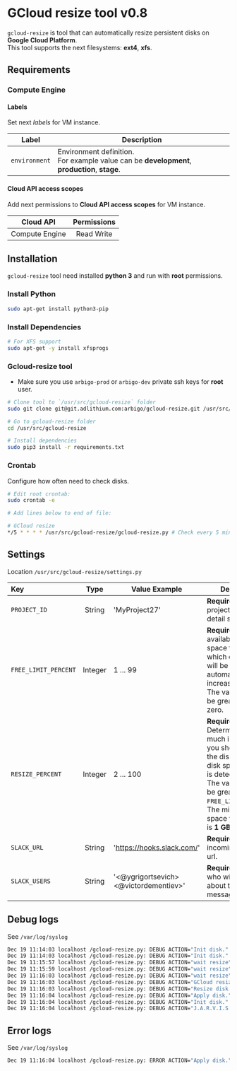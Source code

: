 # GCloud resize tool v0.8

`gcloud-resize` is tool that can automatically resize persistent disks on **Google Cloud Platform**.
<br>This tool supports the next filesystems: **ext4**, **xfs**.

## Requirements

### Compute Engine

#### Labels
Set next *labels* for VM instance.
 
| Label           | Description |
| :-------------: | --------- |
| `environment`   | Environment definition. <br> For example value can be **development**, **production**, **stage**. |


#### Cloud API access scopes
Add next permissions to **Cloud API access scopes** for VM instance. 

| Cloud API       | Permissions |
| :-------------: | :---------: |
| Compute Engine  | Read Write  |


## Installation  

`gcloud-resize` tool need installed **python 3** and run with **root** permissions.

### Install Python
```bash
sudo apt-get install python3-pip
```

### Install Dependencies
```bash
# For XFS support
sudo apt-get -y install xfsprogs
```

###  Gcloud-resize tool

* Make sure you use `arbigo-prod` or `arbigo-dev` private ssh keys for **root** user.

```bash
# Clone tool to `/usr/src/gcloud-resize` folder
sudo git clone git@git.adlithium.com:arbigo/gcloud-resize.git /usr/src/gcloud-resize

# Go to gcloud-resize folder 
cd /usr/src/gcloud-resize

# Install dependencies
sudo pip3 install -r requirements.txt
```

### Crontab
Configure how often need to check disks.
```bash
# Edit root crontab:
sudo crontab -e

# Add lines below to end of file:

# GCloud resize 
*/5 * * * * /usr/src/gcloud-resize/gcloud-resize.py # Check every 5 minutes
```

## Settings
Location `/usr/src/gcloud-resize/settings.py`

| Key                  | Type    | Value Example                          | Description |
| :------------------- | :-----: | -------------------------------------- | ----------- |
| `PROJECT_ID`         | String  | 'MyProject27'                          | **Required**. Google project id. More detail see [here](https://support.google.com/cloud/answer/6158840?hl=en).|
| `FREE_LIMIT_PERCENT` | Integer | 1 ... 99                               | **Required**. Indicates available disc space threshold at which disc space will be automatically increased.<br>The value should be greater than zero. |
| `RESIZE_PERCENT`     | Integer | 2 ... 100                              | **Required**. Determines how much in percentage you should increase the disk when low disk space amount is detected. <br> The value should be greater than `FREE_LINIT_PERCENT`.<br>The minimum disk space you can add is **1 GB**.|
| `SLACK_URL`          | String  | 'https://hooks.slack.com/'             | **Required**. Slack incoming webhook url.  |
| `SLACK_USERS`        | String  | '<@ygrigortsevich> <@victordementiev>' | **Required**. Users who will be notified about the resize message.   |


## Debug logs
See `/var/log/syslog`
```bash
Dec 19 11:14:03 localhost /gcloud-resize.py: DEBUG ACTION="Init disk." NAME="disk-1" SOURCE="/dev/sdb" FSTYPE="ext4" SIZE_GB=14 USED_GB=10 USED_%=66 AVAIL_GB=5 TARGET=/mnt/disk/disk1
Dec 19 11:14:03 localhost /gcloud-resize.py: DEBUG ACTION="Init disk." NAME="disk-2" SOURCE="/dev/sdc" FSTYPE="xfs" SIZE_GB=12 USED_GB=10 USED_%=76 AVAIL_GB=3 TARGET=/mnt/disk/disk2
Dec 19 11:15:57 localhost /gcloud-resize.py: DEBUG ACTION="wait resize" STATUS="PENDING"
Dec 19 11:15:59 localhost /gcloud-resize.py: DEBUG ACTION="wait resize" STATUS="RUNNING"
Dec 19 11:16:03 localhost /gcloud-resize.py: DEBUG ACTION="wait resize" STATUS="DONE"
Dec 19 11:16:03 localhost /gcloud-resize.py: DEBUG ACTION="GCloud resize" NAME="disk-1" NEW_SIZE=16 RESPONSE="{'user': '438031059494-compute@developer.gserviceaccount.com', 'startTime': '2017-12-19T03:15:57.980-08:00', 'id': '8572997244663712258', 'name': 'operation-1513682157531-560af974d6f79-c95f1d73-10be4206', 'status': 'DONE', 'selfLink': 'https://www.googleapis.com/compute/v1/projects/adlithium-1289/zones/us-central1-a/operations/operation-1513682157531-560af974d6f79-c95f1d73-10be4206', 'zone': 'https://www.googleapis.com/compute/v1/projects/adlithium-1289/zones/us-central1-a', 'insertTime': '2017-12-19T03:15:57.721-08:00', 'targetId': '7544387413751976286', 'progress': 100, 'endTime': '2017-12-19T03:16:02.534-08:00', 'kind': 'compute#operation', 'targetLink': 'https://www.googleapis.com/compute/v1/projects/adlithium-1289/zones/us-central1-a/disks/disk-1', 'operationType': 'resizeDisk'}"
Dec 19 11:16:03 localhost /gcloud-resize.py: DEBUG ACTION="Resize disk." NAME="disk-1" ADD_GB=2 NEW_SIZE_GB=16
Dec 19 11:16:04 localhost /gcloud-resize.py: DEBUG ACTION="Apply disk." NAME="disk-1" SOURCE="/dev/sdb" FSTYPE="ext4"
Dec 19 11:16:04 localhost /gcloud-resize.py: DEBUG ACTION="Init disk." NAME="disk-1" SOURCE="/dev/sdb" FSTYPE="ext4" SIZE_GB=16 USED_GB=10 USED_%=58 AVAIL_GB=7 TARGET=/mnt/disk/disk1
Dec 19 11:16:04 localhost /gcloud-resize.py: DEBUG ACTION="J.A.R.V.I.S Say" CODE=200 STATUS="ok"
```

## Error logs
See `/var/log/syslog`
```bash
Dec 19 11:16:04 localhost /gcloud-resize.py: ERROR ACTION="Apply disk." NAME="disk-2" SOURCE="/dev/sdc" FSTYPE="xfs" REASON="Not supported file system."
```